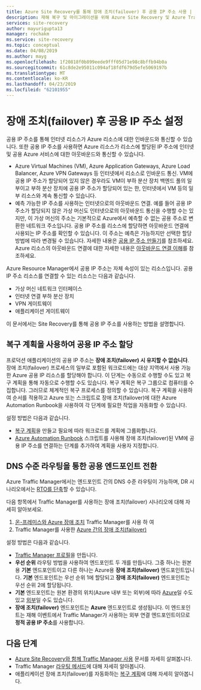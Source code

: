 ```yaml
---
title: Azure Site Recovery를 통해 장애 조치(failover) 후 공용 IP 주소 사용 | Microsoft Docs
description: 재해 복구 및 마이그레이션을 위해 Azure Site Recovery 및 Azure Traffic Manager를 사용하여 공용 IP 주소를 설정하는 방법 설명
services: site-recovery
author: mayurigupta13
manager: rochakm
ms.service: site-recovery
ms.topic: conceptual
ms.date: 04/08/2019
ms.author: mayg
ms.openlocfilehash: 1f20818f0b899eede9fff05d71e98c8bffb94b0a
ms.sourcegitcommit: 61c8de2e95011c094af18fdf679d5efe5069197b
ms.translationtype: MT
ms.contentlocale: ko-KR
ms.lasthandoff: 04/23/2019
ms.locfileid: "62101955"
---
```

# <a name="set-up-public-ip-addresses-after-failover"></a>장애 조치(failover) 후 공용 IP 주소 설정

공용 IP 주소를 통해 인터넷 리소스가 Azure 리소스에 대한 인바운드와 통신할 수 있습니다. 또한 공용 IP 주소를 사용하면 Azure 리소스가 리소스에 할당된 IP 주소에 인터넷 및 공용 Azure 서비스에 대한 아웃바운드와 통신할 수 있습니다.
- Azure Virtual Machines (VM), Azure Application Gateways, Azure Load Balancer, Azure VPN Gateways 등 인터넷에서 리소스로 인바운드 통신. VM에 공용 IP 주소가 할당되어 있지 않은 경우라도 VM이 부하 분산 장치 백엔드 풀의 일부이고 부하 분산 장치에 공용 IP 주소가 할당되어 있는 한, 인터넷에서 VM 등의 일부 리소스와 계속 통신할 수 있습니다.
- 예측 가능한 IP 주소를 사용하는 인터넷으로의 아웃바운드 연결. 예를 들어 공용 IP 주소가 할당되지 않은 가상 머신도 인터넷으로의 아웃바운드 통신을 수행할 수는 있지만, 이 가상 머신의 주소는 기본적으로 Azure에서 예측할 수 없는 공용 주소로 변환한 네트워크 주소입니다. 공용 IP 주소를 리소스에 할당하면 아웃바운드 연결에 사용되는 IP 주소를 확인할 수 있습니다. 이 주소는 예측은 가능하지만 선택한 할당 방법에 따라 변경될 수 있습니다. 자세한 내용은 [공용 IP 주소 만들기](../virtual-network/virtual-network-public-ip-address.md#create-a-public-ip-address)를 참조하세요. Azure 리소스의 아웃바운드 연결에 대한 자세한 내용은 [아웃바운드 연결 이해](../load-balancer/load-balancer-outbound-connections.md?toc=%2fazure%2fvirtual-network%2ftoc.json)를 참조하세요.

Azure Resource Manager에서 공용 IP 주소는 자체 속성이 있는 리소스입니다. 공용 IP 주소 리소스를 연결할 수 있는 리소스는 다음과 같습니다.

* 가상 머신 네트워크 인터페이스
* 인터넷 연결 부하 분산 장치
* VPN 게이트웨이
* 애플리케이션 게이트웨이

이 문서에서는 Site Recovery를 통해 공용 IP 주소를 사용하는 방법을 설명합니다.

## <a name="public-ip-address-assignment-using-recovery-plan"></a>복구 계획을 사용하여 공용 IP 주소 할당

프로덕션 애플리케이션의 공용 IP 주소는 **장애 조치(failover) 시 유지할 수 없습니다**. 장애 조치(failover) 프로세스의 일부로 포함된 워크로드에는 대상 지역에서 사용 가능한 Azure 공용 IP 리소스를 할당해야 합니다. 이 단계는 수동으로 수행할 수도 있고 복구 계획을 통해 자동으로 수행할 수도 있습니다. 복구 계획은 복구 그룹으로 컴퓨터를 수집합니다. 그러므로 체계적인 복구 프로세스를 정의할 수 있습니다. 복구 계획을 사용하여 순서를 적용하고 Azure 또는 스크립트로 장애 조치(failover)에 대한 Azure Automation Runbook을 사용하여 각 단계에 필요한 작업을 자동화할 수 있습니다.

설정 방법은 다음과 같습니다.
- [복구 계획](../site-recovery/site-recovery-create-recovery-plans.md#create-a-recovery-plan)을 만들고 필요에 따라 워크로드를 계획에 그룹화합니다.
- [Azure Automation Runbook](../site-recovery/site-recovery-runbook-automation.md#customize-the-recovery-plan) 스크립트를 사용해 장애 조치(failover)된 VM에 공용 IP 주소를 연결하는 단계를 추가하여 계획을 사용자 지정합니다.

 
## <a name="public-endpoint-switching-with-dns-level-routing"></a>DNS 수준 라우팅을 통한 공용 엔드포인트 전환

Azure Traffic Manager에서는 엔드포인트 간의 DNS 수준 라우팅이 가능하며, DR 시나리오에서는 [RTO를 단축](../site-recovery/concepts-traffic-manager-with-site-recovery.md#recovery-time-objective-rto-considerations)할 수 있습니다. 

다음 항목에서 Traffic Manager를 사용하는 장애 조치(failover) 시나리오에 대해 자세히 알아보세요.
1. [온-프레미스와 Azure 장애 조치](../site-recovery/concepts-traffic-manager-with-site-recovery.md#on-premises-to-azure-failover) Traffic Manager를 사용 하 여 
2. Traffic Manager를 사용한 [Azure 간의 장애 조치(failover)](../site-recovery/concepts-traffic-manager-with-site-recovery.md#azure-to-azure-failover) 

설정 방법은 다음과 같습니다.
- [Traffic Manager 프로필](../traffic-manager/traffic-manager-create-profile.md)을 만듭니다.
- **우선 순위** 라우팅 방법을 사용하여 엔드포인트 두 개를 만듭니다. 그중 하나는 원본용 **기본** 엔드포인트이고 다른 하나는 Azure용 **장애 조치(failover)** 엔드포인트입니다. **기본** 엔드포인트는 우선 순위 1에 할당되고 **장애 조치(failover)** 엔드포인트는 우선 순위 2에 할당됩니다.
- **기본** 엔드포인트는 원본 환경의 위치(Azure 내부 또는 외부)에 따라 [Azure](../traffic-manager/traffic-manager-endpoint-types.md#azure-endpoints)일 수도 있고 [외부](../traffic-manager/traffic-manager-endpoint-types.md#external-endpoints)일 수도 있습니다.
- **장애 조치(failover)** 엔드포인트는 **Azure** 엔드포인트로 생성됩니다. 이 엔드포인트는 재해 이벤트에서 Traffic Manager가 사용하는 외부 연결 엔드포인트이므로 **정적 공용 IP 주소**를 사용합니다.

## <a name="next-steps"></a>다음 단계
- [Azure Site Recovery와 함께 Traffic Manager 사용](../site-recovery/concepts-traffic-manager-with-site-recovery.md) 문서를 자세히 살펴봅니다.
- Traffic Manager [라우팅 메서드](../traffic-manager/traffic-manager-routing-methods.md)에 대해 자세히 알아봅니다.
- 애플리케이션 장애 조치(failover)를 자동화하는 [복구 계획](site-recovery-create-recovery-plans.md)에 대해 자세히 알아봅니다.
